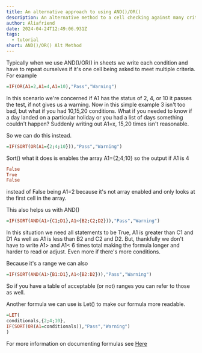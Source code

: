 ```yaml
---
title: An alternative approach to using AND()/OR()
description: An alternative method to a cell checking against many criteria
author: Aliafriend
date: 2024-04-24T12:49:06.931Z
tags:
  - tutorial
short: AND()/OR() Alt Method
---
```

Typically when we use AND()/OR() in sheets we write each condition and have to repeat ourselves if it's one cell being asked to meet multiple criteria. For example

```haskell
=IF(OR(A1=2,A1=4,A1=10),"Pass","Warning")
```
In this scenario we're concerned if A1 has the status of 2, 4, or 10 it passes the test, if not gives us a warning. Now in this simple example 3 isn't too bad, but what if you had 10,15,20 conditions. What if you needed to know if a day landed on a particular holiday or you had a list of days something couldn't happen? Suddenly writing out A1=x, 15,20 times isn't reasonable.

So we can do this instead.

```haskell
=IF(SORT(OR(A1={2;4;10})),"Pass","Warning")
```

Sort() what it does is enables the array A1={2;4;10} so the output if A1 is 4
```haskell
False
True
False
```
instead of False being A1=2 because it's not array enabled and only looks at the first cell in the array.

This also helps us with AND()
```haskell
=IF(SORT(AND(A1>{C1;D1},A1<{B2;C2;D2})),"Pass","Warning")
```
In this situation we need all statements to be True,
A1 is greater than C1 and D1 
As well as
A1 is less than B2 and C2 and D2.
But, thankfully we don't have to write A1> and A1< 6 times total making the formula longer and harder to read or adjust. Even more if there's more conditions.

Because it's a range we can also

```haskell
=IF(SORT(AND(A1>{B1:D1},A1<{B2:D2})),"Pass","Warning")
```

So if you have a table of acceptable (or not) ranges you can refer to those as well.

Another formula we can use is Let() to make our formula more readable.
```haskell
=LET(
conditionals,{2;4;10},
IF(SORT(OR(A1=conditionals)),"Pass","Warning")
)
```

For more information on documenting formulas see [Here](https://sheets.wiki/books/techniques/documenting-formulas/)